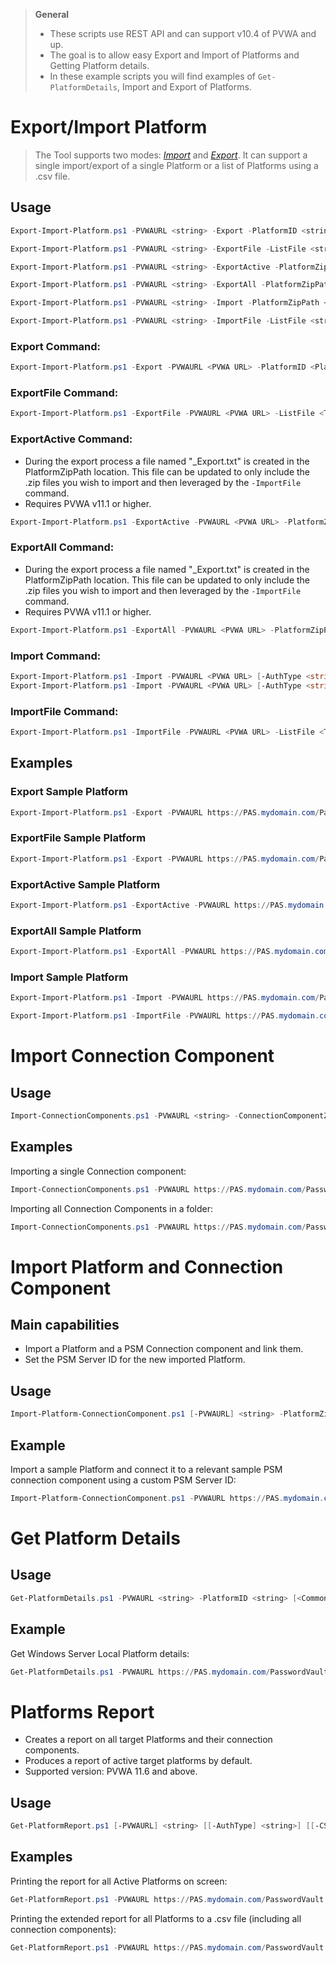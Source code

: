 > **General**
> - These scripts use REST API and can support v10.4 of PVWA and up.
> - The goal is to allow easy Export and Import of Platforms and Getting Platform details.
> - In these example scripts you will find examples of `Get-PlatformDetails`, Import and Export of Platforms.

# Export/Import Platform

>The Tool supports two modes: [*Import*](#import-command) and [*Export*](#export-command). It can support a single import/export of a single Platform or a list of Platforms using a .csv file.

## Usage
```powershell
Export-Import-Platform.ps1 -PVWAURL <string> -Export -PlatformID <string> -PlatformZipPath <string> [<CommonParameters>]

Export-Import-Platform.ps1 -PVWAURL <string> -ExportFile -ListFile <string> -PlatformZipPath <string> [<CommonParameters>]

Export-Import-Platform.ps1 -PVWAURL <string> -ExportActive -PlatformZipPath <string> [<CommonParameters>]

Export-Import-Platform.ps1 -PVWAURL <string> -ExportAll -PlatformZipPath <string> [<CommonParameters>]

Export-Import-Platform.ps1 -PVWAURL <string> -Import -PlatformZipPath <string> [<CommonParameters>]

Export-Import-Platform.ps1 -PVWAURL <string> -ImportFile -ListFile <string> [<CommonParameters>]
```


### Export Command:
```powershell
Export-Import-Platform.ps1 -Export -PVWAURL <PVWA URL> -PlatformID <Platform ID> -PlatformZipPath <The path to save the Platform ZIP output>
```
### ExportFile Command:
```powershell
Export-Import-Platform.ps1 -ExportFile -PVWAURL <PVWA URL> -ListFile <The path to the txt file with the PlatformID to export> -PlatformZipPath <The path to save the Platform ZIP output>
```

### ExportActive Command:
- During the export process a file named "_Export.txt" is created in the PlatformZipPath location. This file can be updated to only include the .zip files you wish to import and then leveraged by the `-ImportFile` command.
- Requires PVWA v11.1 or higher.

```powershell
Export-Import-Platform.ps1 -ExportActive -PVWAURL <PVWA URL> -PlatformZipPath <The path to save the Platform ZIP files>
```

### ExportAll Command:
- During the export process a file named "_Export.txt" is created in the PlatformZipPath location. This file can be updated to only include the .zip files you wish to import and then leveraged by the `-ImportFile` command.
- Requires PVWA v11.1 or higher.

```powershell
Export-Import-Platform.ps1 -ExportAll -PVWAURL <PVWA URL> -PlatformZipPath <The path to save the Platform ZIP files>
```

### Import Command:
```powershell
Export-Import-Platform.ps1 -Import -PVWAURL <PVWA URL> [-AuthType <string>] -PlatformZipPath <The path of the Platform ZIP to import> [<CommonParameters>]
Export-Import-Platform.ps1 -Import -PVWAURL <PVWA URL> [-AuthType <string>] -CSVPath <The path of the CSV for import> [<CommonParameters>]
```

### ImportFile Command:
```powershell
Export-Import-Platform.ps1 -ImportFile -PVWAURL <PVWA URL> -ListFile <The path to the txt file with the ZIP files to import>
```

## Examples
### Export Sample Platform
```powershell
Export-Import-Platform.ps1 -Export -PVWAURL https://PAS.mydomain.com/PasswordVault -PlatformID SamplePlatform -PlatformZipPath C:\Temp\
```

### ExportFile Sample Platform
```powershell
Export-Import-Platform.ps1 -Export -PVWAURL https://PAS.mydomain.com/PasswordVault -ListFile C:\Temp\ListFileExport.txt -PlatformZipPath C:\Temp\
```

### ExportActive Sample Platform
```powershell
Export-Import-Platform.ps1 -ExportActive -PVWAURL https://PAS.mydomain.com/PasswordVault -PlatformZipPath C:\Temp\
```

### ExportAll Sample Platform
```powershell
Export-Import-Platform.ps1 -ExportAll -PVWAURL https://PAS.mydomain.com/PasswordVault  -PlatformZipPath C:\Temp\
```

### Import Sample Platform
```powershell
Export-Import-Platform.ps1 -Import -PVWAURL https://PAS.mydomain.com/PasswordVault -PlatformZipPath C:\Temp\SamplePlatform.zip
```

```powershell
Export-Import-Platform.ps1 -ImportFile -PVWAURL https://PAS.mydomain.com/PasswordVault -ListFile C:\Temp\ListFileImport.txt
```

# Import Connection Component

## Usage
```powershell
Import-ConnectionComponents.ps1 -PVWAURL <string> -ConnectionComponentZipPath <string> -ConnectionComponentFolderPath <string> [<CommonParameters>]
```

## Examples
Importing a single Connection component:
```powershell
Import-ConnectionComponents.ps1 -PVWAURL https://PAS.mydomain.com/PasswordVault -ConnectionComponentZipPath C:\Temp\SampleConnectionComponent.zip
```

Importing all Connection Components in a folder:
```powershell
Import-ConnectionComponents.ps1 -PVWAURL https://PAS.mydomain.com/PasswordVault -ConnectionComponentFolderPath C:\Temp\DownloadedConnectionComponents\
```

# Import Platform and Connection Component
## Main capabilities
- Import a Platform and a PSM Connection component and link them.
- Set the PSM Server ID for the new imported Platform.

## Usage
```powershell
Import-Platform-ConnectionComponent.ps1 [-PVWAURL] <string> -PlatformZipPath <string> -ConnectionComponentZipPath <string> [-PSMServerID] <string> [<CommonParameters>]
```

## Example
Import a sample Platform and connect it to a relevant sample PSM connection component using a custom PSM Server ID:
```powershell
Import-Platform-ConnectionComponent.ps1 -PVWAURL https://PAS.mydomain.com/PasswordVault -PlatformZipPath C:\Temp\SamplePlatform.zip -ConnectionComponentZipPath C:\Temp\SampleConnectionComponent.zip -PSMServerID PSMServer_MyPSMSRV
```

# Get Platform Details
## Usage
```powershell
Get-PlatformDetails.ps1 -PVWAURL <string> -PlatformID <string> [<CommonParameters>]
```

## Example
Get Windows Server Local Platform details:
```powershell
Get-PlatformDetails.ps1 -PVWAURL https://PAS.mydomain.com/PasswordVault -PlatformID WinServerLocal
```

# Platforms Report
- Creates a report on all target Platforms and their connection components.
- Produces a report of active target platforms by default.
- Supported version: PVWA 11.6 and above.

## Usage
```powershell
Get-PlatformReport.ps1 [-PVWAURL] <string> [[-AuthType] <string>] [[-CSVPath] <string>] [-ExtendedReport] [-IncludeInactive] [-DisableSSLVerify] [<CommonParameters>]
```

## Examples
Printing the report for all Active Platforms on screen:
```powershell
Get-PlatformReport.ps1 -PVWAURL https://PAS.mydomain.com/PasswordVault 
```

Printing the extended report for all Platforms to a .csv file (including all connection components):
```powershell
Get-PlatformReport.ps1 -PVWAURL https://PAS.mydomain.com/PasswordVault -ExtendedReport -IncludeInactive -CSVPath "C:\CyberArk\Platforms\Active_Platforms_August-2020.csv"
```
